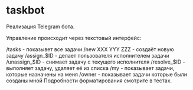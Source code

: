 # taskbot

Реализация Telegram бота.

Управление происходит через текстовый интерфейс:

/tasks - показывет все задачи
/new XXX YYY ZZZ - создаёт новую задачу
/assign_$ID - делает пользователя исполнителем задачи
/unassign_$ID - снимает задачу с текущего исполнителя
/resolve_$ID - выполняет задачу, удаляет её из списка
/my - показывает задачи, которые назначены на меня
/owner - показывает задачи которые были созданы мной Подробности форматирования смотрите в тестах.
